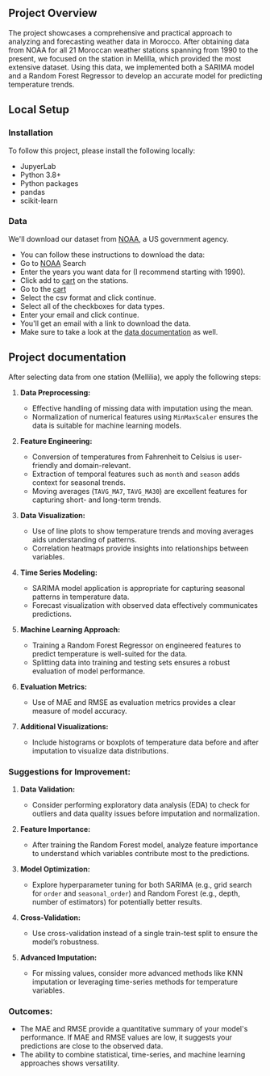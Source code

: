 
## Project Overview

The project showcases a comprehensive and practical approach to analyzing and forecasting weather data in Morocco. After obtaining data from NOAA for all 21 Moroccan weather stations spanning from 1990 to the present, we focused on the station in Melilla, which provided the most extensive dataset. Using this data, we implemented both a SARIMA model and a Random Forest Regressor to develop an accurate model for predicting temperature trends.

## Local Setup
### Installation
To follow this project, please install the following locally:

+ JupyerLab
+ Python 3.8+
+ Python packages
+ pandas
+ scikit-learn

### Data

We'll download our dataset from [NOAA](https://www.ncdc.noaa.gov/cdo-web/search), a US government agency.
* You can follow these instructions to download the data:
* Go to  [NOAA](https://www.ncdc.noaa.gov/cdo-web/search) Search
* Enter the years you want data for (I recommend starting with 1990).
* Click add to [cart](https://www.ncdc.noaa.gov/cdo-web/search) on the stations.
* Go to the  [cart](https://www.ncdc.noaa.gov/cdo-web/search)
* Select the csv format and click continue.
* Select all of the checkboxes for data types.
* Enter your email and click continue.
* You'll get an email with a link to download the data.
* Make sure to take a look at the [data documentation](https://www1.ncdc.noaa.gov/pub/data/cdo/documentation/GHCND_documentation.pdf) as well.

## Project documentation
After selecting data from one station (Mellilia), we apply the following steps:
1. **Data Preprocessing:**
   - Effective handling of missing data with imputation using the mean.
   - Normalization of numerical features using `MinMaxScaler` ensures the data is suitable for machine learning models.

2. **Feature Engineering:**
   - Conversion of temperatures from Fahrenheit to Celsius is user-friendly and domain-relevant.
   - Extraction of temporal features such as `month` and `season` adds context for seasonal trends.
   - Moving averages (`TAVG_MA7`, `TAVG_MA30`) are excellent features for capturing short- and long-term trends.

3. **Data Visualization:**
   - Use of line plots to show temperature trends and moving averages aids understanding of patterns.
   - Correlation heatmaps provide insights into relationships between variables.

4. **Time Series Modeling:**
   - SARIMA model application is appropriate for capturing seasonal patterns in temperature data.
   - Forecast visualization with observed data effectively communicates predictions.

5. **Machine Learning Approach:**
   - Training a Random Forest Regressor on engineered features to predict temperature is well-suited for the data.
   - Splitting data into training and testing sets ensures a robust evaluation of model performance.

6. **Evaluation Metrics:**
   - Use of MAE and RMSE as evaluation metrics provides a clear measure of model accuracy.
7. **Additional Visualizations:**
   - Include histograms or boxplots of temperature data before and after imputation to visualize data distributions.

### Suggestions for Improvement:
1. **Data Validation:**
   - Consider performing exploratory data analysis (EDA) to check for outliers and data quality issues before imputation and normalization.

2. **Feature Importance:**
   - After training the Random Forest model, analyze feature importance to understand which variables contribute most to the predictions.

3. **Model Optimization:**
   - Explore hyperparameter tuning for both SARIMA (e.g., grid search for `order` and `seasonal_order`) and Random Forest (e.g., depth, number of estimators) for potentially better results.

4. **Cross-Validation:**
   - Use cross-validation instead of a single train-test split to ensure the model’s robustness.

5. **Advanced Imputation:**
   - For missing values, consider more advanced methods like KNN imputation or leveraging time-series methods for temperature variables.


### Outcomes:
- The MAE and RMSE provide a quantitative summary of your model's performance. If MAE and RMSE values are low, it suggests your predictions are close to the observed data.
- The  ability to combine statistical, time-series, and machine learning approaches shows versatility.

